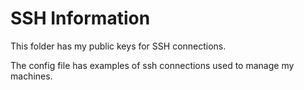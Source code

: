 # SSH Information
This folder has my public keys for SSH connections.

The config file has examples of ssh connections used to manage my machines.

